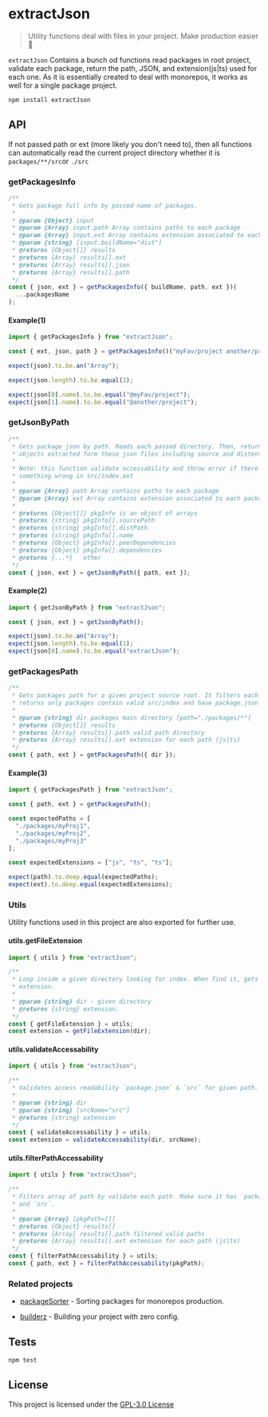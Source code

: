 # extractJson

> Utility functions deal with files in your project. Make production easier :mag_right:

`extractJson` Contains a bunch od functions read packages in root project,
validate each package, return the path, JSON, and extension(js|ts) used for each
one. As it is essentially created to deal with monorepos, it works as well for a
single package project.

```bash
npm install extractJson
```

## API

If not passed path or ext (more likely you don't need to), then all functions
can automatically read the current project directory whether it is `packages/**/src`or
`./src`

### getPackagesInfo

```js
/**
 * Gets package full info by passed name of packages.
 *
 * @param {Object} input
 * @param {Array} input.path Array contains paths to each package
 * @param {Array} input.ext Array contains extension associated to each package
 * @param {string} [input.buildName="dist"]
 * @returns {Object[]} results
 * @returns {Array} results[].ext
 * @returns {Array} results[].json
 * @returns {Array} results[].path
 */
const { json, ext } = getPackagesInfo({ buildName, path, ext })(
  ...packagesName
);
```

#### Example(1)

```js
import { getPackagesInfo } from "extractJson";

const { ext, json, path } = getPackagesInfo()("myFav/project another/project");

expect(json).to.be.an("Array");

expect(json.length).to.be.equal(2);

expect(json[0].name).to.be.equal("@myFav/project");
expect(json[1].name).to.be.equal("@another/project");
```

### getJsonByPath

```js
/**
 * Gets package json by path. Reads each passed directory. Then, returns
 * objects extracted form these json files including source and distention path.
 *
 * Note: this function validate accessability and throw error if there's
 * something wrong in src/index.ext
 *
 * @param {Array} path Array contains paths to each package
 * @param {Array} ext Array contains extension associated to each package
 *
 * @returns {Object[]} pkgInfo is an object of arrays
 * @returns {string} pkgInfo[].sourcePath
 * @returns {string} pkgInfo[].distPath
 * @returns {string} pkgInfo[].name
 * @returns {Object} pkgInfo[].peerDependencies
 * @returns {Object} pkgInfo[].dependencies
 * @returns {...*}   other
 */
const { json, ext } = getJsonByPath({ path, ext });
```

#### Example(2)

```js
import { getJsonByPath } from "extractJson";

const { json, ext } = getJsonByPath();

expect(json).to.be.an("Array");
expect(json.length).to.be.equal(1);
expect(json[0].name).to.be.equal("extractJson");
```

### getPackagesPath

```js
/**
 * Gets packages path for a given project source root. It filters each path
 * returns only packages contain valid src/index and have package.json
 *
 * @param {string} dir packages main directory [path="./packages/*"]
 * @returns {Object[]} results
 * @returns {Array} results[].path valid path directory
 * @returns {Array} results[].ext extension for each path (js|ts)
 */
const { path, ext } = getPackagesPath({ dir });
```

#### Example(3)

```js
import { getPackagesPath } from "extractJson";

const { path, ext } = getPackagesPath();

const expectedPaths = [
  "./packages/myProj1",
  "./packages/myProj2",
  "./packages/myProj3"
];

const expectedExtensions = ["js", "ts", "ts"];

expect(path).to.deep.equal(expectedPaths);
expect(ext).to.deep.equal(expectedExtensions);
```

### Utils

Utility functions used in this project are also exported for further use.

#### utils.getFileExtension

```js
import { utils } from "extractJson";

/**
 * Loop inside a given directory looking for index. When find it, gets its
 * extension.
 *
 * @param {string} dir - given directory
 * @returns {string} extension.
 */
const { getFileExtension } = utils;
const extension = getFileExtension(dir);
```

#### utils.validateAccessability

```js
import { utils } from "extractJson";

/**
 * Validates access readability `package.json` & `src` for given path.
 *
 * @param {string} dir
 * @param {string} [srcName="src"]
 * @returns {string} extension
 */
const { validateAccessability } = utils;
const extension = validateAccessability(dir, srcName);
```

#### utils.filterPathAccessability

```js
import { utils } from "extractJson";

/**
 * Filters array of path by validate each path. Make sure it has `package.json`
 * and `src`.
 *
 * @param {Array} [pkgPath=[]]
 * @returns {Object} results[]
 * @returns {Array} results[].path filtered valid paths
 * @returns {Array} results[].ext extension for each path (js|ts)
 */
const { filterPathAccessability } = utils;
const { path, ext } = filterPathAccessability(pkgPath);
```

### Related projects

- [packageSorter](https://github.com/jalal246/packageSorter) - Sorting packages
  for monorepos production.

- [builderz](https://github.com/jalal246/builderz) - Building your project with zero config.

## Tests

```sh
npm test
```

## License

This project is licensed under the [GPL-3.0 License](https://github.com/jalal246/extractJson/blob/master/LICENSE)
